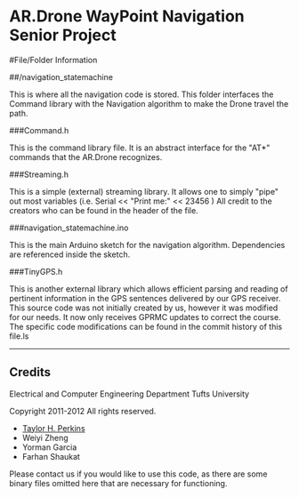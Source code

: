 AR.Drone WayPoint Navigation Senior Project
===========================================

#File/Folder Information

##/navigation_statemachine

This is where all the navigation code is stored. This folder interfaces the Command library with the Navigation algorithm to make the Drone travel the path. 

###Command.h

This is the command library file. It is an abstract interface for the "AT*" commands that the AR.Drone recognizes.

###Streaming.h

This is a simple (external) streaming library. It allows one to simply "pipe" out most variables (i.e. Serial << "Print me:" << 23456 ) All credit to the creators who can be found in the header of the file.

###navigation_statemachine.ino

This is the main Arduino sketch for the navigation algorithm. Dependencies are referenced inside the sketch. 

###TinyGPS.h

This is another external library which allows efficient parsing and reading of pertinent information in the GPS sentences delivered by our GPS receiver. This source code was not initially created by us, however it was modified for our needs. It now only receives GPRMC updates to correct the course. The specific code modifications can be found in the commit history of this file.ls


---

Credits
-------

Electrical and Computer Engineering Department
Tufts University

Copyright 2011-2012
All rights reserved. 

* [Taylor H. Perkins](http://about.me/hwrdprkns)
* Weiyi Zheng
* Yorman Garcia
* Farhan Shaukat

Please contact us if you would like to use this code, as there are some binary files omitted here that are necessary for functioning. 
